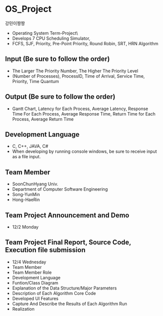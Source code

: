# OS_Project
강민이짱짱
* Operating System Term-Project\
* Develops 7 CPU Scheduling Simulator\,
* FCFS, SJF, Priority, Pre-Point Priority, Round Robin, SRT, HRN Algorithm

## Input (Be sure to follow the order)
* The Larger The Priority Number, The Higher The Priority Level
* (Number of Processes), ProcessID, Time of Arrival, Service Time, Priority, Time Quantum

## Output (Be sure to follow the order)
* Gantt Chart, Latency for Each Process, Average Latency, Response Time For Each Process, Average Response Time,
Return Time for Each Process, Average Return Time

## Development Language
* C, C++, JAVA, C#
* When developing by running console windows, be sure to receive input as a file input.

## Team Member
* SoonChunHyang Univ. 
* Department of Computer Software Engineering
* Song-YunMin
* Hong-HaeRin

## Team Project Announcement and Demo
* 12/2 Monday

## Team Project Final Report, Source Code, Execution file submission
* 12/4 Wednesday
* Team Member
* Team Member Role
* Development Language
* Funtion/Class Diagram 
* Explanation of the Data Structure/Major Parameters
* Description of Each Algorithm Core Code
* Developed UI Features
* Capture And Describe the Results of Each Algorithm Run
* Realization
